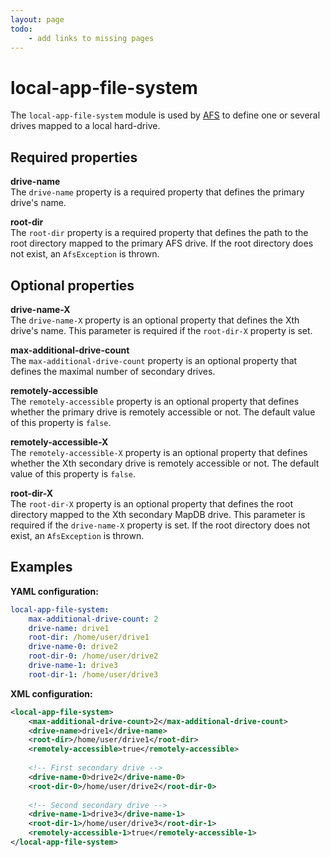 ```yaml
---
layout: page
todo:
    - add links to missing pages
---
```


# local-app-file-system
The `local-app-file-system` module is used by [AFS](../../data/afs.md) to define one or several drives mapped to a local hard-drive.

## Required properties

**drive-name**  
The `drive-name` property is a required property that defines the primary drive's name.

**root-dir**  
The `root-dir` property is a required property that defines the path to the root directory mapped to the primary AFS drive. If the root directory does not exist, an `AfsException` is thrown.

## Optional properties

**drive-name-X**  
The `drive-name-X` property is an optional property that defines the Xth drive's name. This parameter is required if the `root-dir-X` property is set.

**max-additional-drive-count**  
The `max-additional-drive-count` property is an optional property that defines the maximal number of secondary drives.

**remotely-accessible**  
The `remotely-accessible` property is an optional property that defines whether the primary drive is remotely accessible or not. The default value of this property is `false`.

**remotely-accessible-X**  
The `remotely-accessible-X` property is an optional property that defines whether the Xth secondary drive is remotely
accessible or not. The default value of this property is `false`.

**root-dir-X**  
The `root-dir-X` property is an optional property that defines the root directory mapped to the Xth secondary MapDB drive. This parameter is required if the `drive-name-X` property is set. If the root directory does not exist, an `AfsException` is thrown.

## Examples

**YAML configuration:**
```yaml
local-app-file-system:
    max-additional-drive-count: 2
    drive-name: drive1
    root-dir: /home/user/drive1
    drive-name-0: drive2
    root-dir-0: /home/user/drive2
    drive-name-1: drive3
    root-dir-1: /home/user/drive3
```

**XML configuration:**
```xml
<local-app-file-system>
    <max-additional-drive-count>2</max-additional-drive-count>
    <drive-name>drive1</drive-name>
    <root-dir>/home/user/drive1</root-dir>
    <remotely-accessible>true</remotely-accessible>
    
    <!-- First secondary drive -->
    <drive-name-0>drive2</drive-name-0>
    <root-dir-0>/home/user/drive2</root-dir-0>
    
    <!-- Second secondary drive -->
    <drive-name-1>drive3</drive-name-1>
    <root-dir-1>/home/user/drive3</root-dir-1>
    <remotely-accessible-1>true</remotely-accessible-1>
</local-app-file-system>
```
